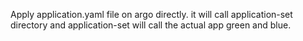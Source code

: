 Apply application.yaml file on argo directly.
it will call application-set directory and application-set will call the actual app green and blue.